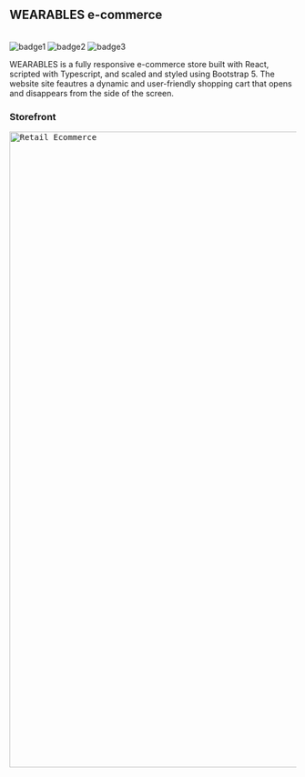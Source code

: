 ## WEARABLES e-commerce

<br> ![badge1](https://img.shields.io/badge/Front--end-React-blue) ![badge2](https://img.shields.io/badge/Typescript-green) ![badge3](https://img.shields.io/badge/Bootstrap-5-red)

<p>WEARABLES is a fully responsive e-commerce store built with React, scripted with Typescript, and scaled and styled using Bootstrap 5. The website site feautres a dynamic and user-friendly shopping cart that opens and disappears from the side of the screen.</p>

### Storefront

<kbd>
<img width="1118" alt="Retail Ecommerce" src="https://github.com/Andrew-Pecyna/Typescript-React-Ecommerce/assets/122415068/5aa1e867-6c4e-435d-a921-356698d75e64">
</kbd>

